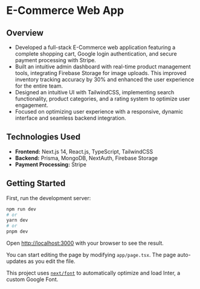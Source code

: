 # E-Commerce Web App

## Overview
- Developed a full-stack E-Commerce web application featuring a complete shopping cart, Google login authentication, and secure payment processing with Stripe.
- Built an intuitive admin dashboard with real-time product management tools, integrating Firebase Storage for image uploads. This improved inventory tracking accuracy by 30% and enhanced the user experience for the entire team.
- Designed an intuitive UI with TailwindCSS, implementing search functionality, product categories, and a rating system to optimize user engagement.
- Focused on optimizing user experience with a responsive, dynamic interface and seamless backend integration.

## Technologies Used
- **Frontend:** Next.js 14, React.js, TypeScript, TailwindCSS
- **Backend:** Prisma, MongoDB, NextAuth, Firebase Storage
- **Payment Processing:** Stripe


## Getting Started

First, run the development server:

```bash
npm run dev
# or
yarn dev
# or
pnpm dev
```

Open [http://localhost:3000](http://localhost:3000) with your browser to see the result.

You can start editing the page by modifying `app/page.tsx`. The page auto-updates as you edit the file.

This project uses [`next/font`](https://nextjs.org/docs/basic-features/font-optimization) to automatically optimize and load Inter, a custom Google Font.


